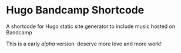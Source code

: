 # Hugo Bandcamp Shortcode

A shortcode for Hugo static site generator to include music hosted on Bandcamp

This is a early _alpha_ version: deserve more love and more work!